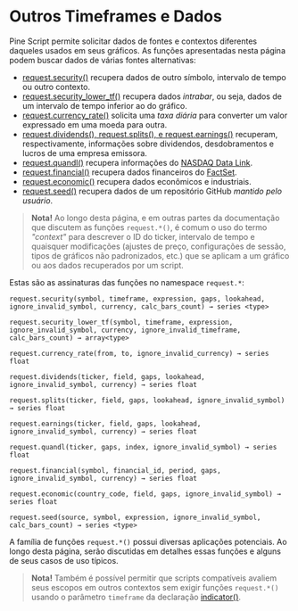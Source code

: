 
# Outros Timeframes e Dados

Pine Script permite solicitar dados de fontes e contextos diferentes daqueles usados em seus gráficos. As funções apresentadas nesta página podem buscar dados de várias fontes alternativas:

- [request.security()](https://br.tradingview.com/pine-script-reference/v5/#fun_request{dot}security) recupera dados de outro símbolo, intervalo de tempo ou outro contexto.
- [request.security_lower_tf()](https://br.tradingview.com/pine-script-reference/v5/#fun_request{dot}security_lower_tf) recupera dados _intrabar_, ou seja, dados de um intervalo de tempo inferior ao do gráfico.
- [request.currency_rate()](https://br.tradingview.com/pine-script-reference/v5/#fun_request{dot}currency_rate) solicita uma _taxa diária_ para converter um valor expressado em uma moeda para outra.
- [request.dividends(), request.splits(), e request.earnings()](https://br.tradingview.com/pine-script-reference/v5/#fun_request{dot}dividends-request{dot}splits-request{dot}earnings) recuperam, respectivamente, informações sobre dividendos, desdobramentos e lucros de uma empresa emissora.
- [request.quandl()](https://br.tradingview.com/pine-script-reference/v5/#fun_request{dot}quandl) recupera informações do [NASDAQ Data Link](https://data.nasdaq.com).
- [request.financial()](https://br.tradingview.com/pine-script-reference/v5/#fun_request{dot}financial) recupera dados financeiros do [FactSet](https://www.factset.com/).
- [request.economic()](https://br.tradingview.com/pine-script-reference/v5/#fun_request{dot}economic) recupera dados econômicos e industriais.
- [request.seed()](https://br.tradingview.com/pine-script-reference/v5/#fun_request{dot}seed) recupera dados de um repositório GitHub _mantido pelo usuário_.

> __Nota!__ Ao longo desta página, e em outras partes da documentação que discutem as funções `request.*()`, é comum o uso do termo _"context"_ para descrever o ID do ticker, intervalo de tempo e quaisquer modificações (ajustes de preço, configurações de sessão, tipos de gráficos não padronizados, etc.) que se aplicam a um gráfico ou aos dados recuperados por um script.

Estas são as assinaturas das funções no namespace `request.*`:

```text
request.security(symbol, timeframe, expression, gaps, lookahead, ignore_invalid_symbol, currency, calc_bars_count) → series <type>

request.security_lower_tf(symbol, timeframe, expression, ignore_invalid_symbol, currency, ignore_invalid_timeframe, calc_bars_count) → array<type>

request.currency_rate(from, to, ignore_invalid_currency) → series float

request.dividends(ticker, field, gaps, lookahead, ignore_invalid_symbol, currency) → series float

request.splits(ticker, field, gaps, lookahead, ignore_invalid_symbol) → series float

request.earnings(ticker, field, gaps, lookahead, ignore_invalid_symbol, currency) → series float

request.quandl(ticker, gaps, index, ignore_invalid_symbol) → series float

request.financial(symbol, financial_id, period, gaps, ignore_invalid_symbol, currency) → series float

request.economic(country_code, field, gaps, ignore_invalid_symbol) → series float

request.seed(source, symbol, expression, ignore_invalid_symbol, calc_bars_count) → series <type>
```

A família de funções `request.*()` possui diversas aplicações potenciais. Ao longo desta página, serão discutidas em detalhes essas funções e alguns de seus casos de uso típicos.

> __Nota!__ Também é possível permitir que scripts compatíveis avaliem seus escopos em outros contextos sem exigir funções `request.*()` usando o parâmetro `timeframe` da declaração [indicator()](https://br.tradingview.com/pine-script-reference/v5/#fun_indicator).
